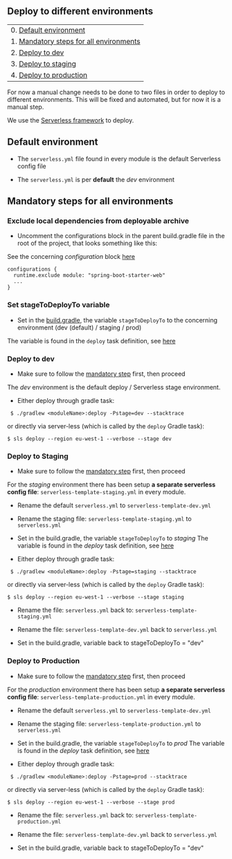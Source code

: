 ## Deploy to different environments


|                                                                              |
|------------------------------------------------------------------------------|
| 0. [Default environment](#markdown-header-default-environment)           |
| 1. [Mandatory steps for all environments](#markdown-header-mandatory-steps-for-all-environments)|
| 2. [Deploy to dev](#markdown-header-deploy-to-dev)           |
| 3. [Deploy to staging](#markdown-header-deploy-to-staging)     |
| 4. [Deploy to production](#markdown-header-deploy-to-production)                             |

For now a manual change needs to be done to two files in order to deploy to different environments.
This will be fixed and automated, but for now it is a manual step.

We use the [Serverless framework](https://serverless.com) to deploy.

## Default environment

- The `serverless.yml` file found in every module is the default Serverless config file

- The `serverless.yml` is per **default** the _dev_ environment

## Mandatory steps for all environments

### Exclude local dependencies from deployable archive

-  Uncomment the configurations block in the parent build.gradle file in the root of the project, that looks something like this:

See the concerning _configuration_ block [here](https://bitbucket.org/oceanpremium/ocean-premium-api/src/0d0267dee6352416585faa3165a12f0fad583fe8/build.gradle#lines-233:241)

```
configurations {
  runtime.exclude module: "spring-boot-starter-web"
  ...
}
```

### Set stageToDeployTo variable 

- Set in the [build.gradle](https://bitbucket.org/oceanpremium/ocean-premium-api/src/fbbe4dbaa85d3778586714bd3b734ff93711da05/build.gradle#lines-291:293), the variable `stageToDeployTo` to the concerning environment (dev (default) / staging / prod)

The variable is found in the `deploy` task definition, see [here](https://bitbucket.org/oceanpremium/ocean-premium-api/src/fbbe4dbaa85d3778586714bd3b734ff93711da05/build.gradle#lines-291:293)

### Deploy to dev

- Make sure to follow the [mandatory step](#markdown-header-mandatory-steps-for-all-environments) first, then proceed

The _dev_ environment is the default deploy / Serverless stage environment. 

- Either deploy through gradle task:

```
 $ ./gradlew <moduleName>:deploy -Pstage=dev --stacktrace
```

  or directly via server-less (which is called by the `deploy` Gradle task):

```
$ sls deploy --region eu-west-1 --verbose --stage dev
```

### Deploy to Staging

- Make sure to follow the [mandatory step](#markdown-header-mandatory-steps-for-all-environments) first, then proceed

For the _staging_ environment there has been setup **a separate serverless config file**:
`serverless-template-staging.yml` in every module. 

- Rename the default `serverless.yml` to `serverless-template-dev.yml` 

- Rename the staging file: `serverless-template-staging.yml` to `serverless.yml`

- Set in the build.gradle, the variable `stageToDeployTo` to _staging_
  The variable is found in the _deploy_ task definition, see [here](https://bitbucket.org/oceanpremium/ocean-premium-api/src/0d0267dee6352416585faa3165a12f0fad583fe8/build.gradle#lines-291)

- Either deploy through gradle task:

```
 $ ./gradlew <moduleName>:deploy -Pstage=staging --stacktrace
```

  or directly via server-less (which is called by the `deploy` Gradle task):

```
$ sls deploy --region eu-west-1 --verbose --stage staging
```

- Rename the file: `serverless.yml` back to: `serverless-template-staging.yml` 

- Rename the file: `serverless-template-dev.yml` back to `serverless.yml`

- Set in the build.gradle, variable back to stageToDeployTo = "dev"

### Deploy to Production

- Make sure to follow the [mandatory step](#markdown-header-mandatory-steps-for-all-environments) first, then proceed

For the _production_ environment there has been setup **a separate serverless config file**:
`serverless-template-production.yml` in every module. 

- Rename the default `serverless.yml` to `serverless-template-dev.yml` 

- Rename the staging file: `serverless-template-production.yml` to `serverless.yml`

- Set in the build.gradle, the variable `stageToDeployTo` to _prod_
  The variable is found in the _deploy_ task definition, see [here](https://bitbucket.org/oceanpremium/ocean-premium-api/src/0d0267dee6352416585faa3165a12f0fad583fe8/build.gradle#lines-291)

- Either deploy through gradle task:

```
 $ ./gradlew <moduleName>:deploy -Pstage=prod --stacktrace
```

  or directly via server-less (which is called by the `deploy` Gradle task):

```
$ sls deploy --region eu-west-1 --verbose --stage prod
```

- Rename the file: `serverless.yml` back to: `serverless-template-production.yml` 

- Rename the file: `serverless-template-dev.yml` back to `serverless.yml`

- Set in the build.gradle, variable back to stageToDeployTo = "dev"